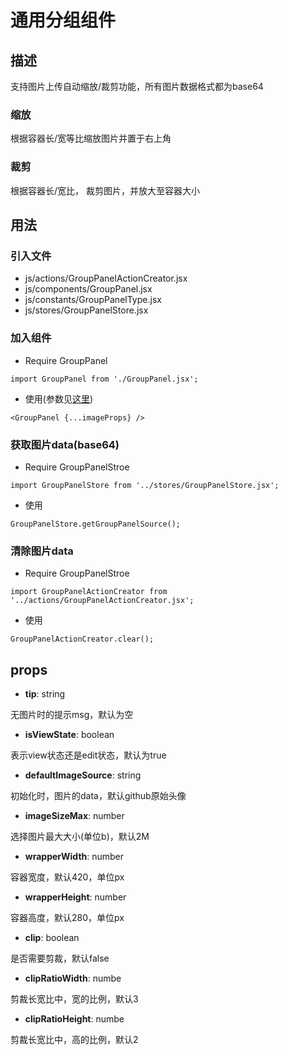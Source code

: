 # 通用分组组件

## 描述

支持图片上传自动缩放/裁剪功能，所有图片数据格式都为base64

### 缩放

根据容器长/宽等比缩放图片并置于右上角

### 裁剪

根据容器长/宽比， 裁剪图片，并放大至容器大小


## 用法

### 引入文件

* js/actions/GroupPanelActionCreator.jsx
* js/components/GroupPanel.jsx
* js/constants/GroupPanelType.jsx
* js/stores/GroupPanelStore.jsx

### 加入组件

* Require GroupPanel
```
import GroupPanel from './GroupPanel.jsx';
```

* 使用(参数见[这里](#props))
```
<GroupPanel {...imageProps} />
```

### 获取图片data(base64)

* Require GroupPanelStroe
```
import GroupPanelStore from '../stores/GroupPanelStore.jsx';
```

* 使用
```
GroupPanelStore.getGroupPanelSource();
```

### 清除图片data

* Require GroupPanelStroe
```
import GroupPanelActionCreator from '../actions/GroupPanelActionCreator.jsx';
```

* 使用
```
GroupPanelActionCreator.clear();
```


## props

* **tip**: string

无图片时的提示msg，默认为空

* **isViewState**: boolean

表示view状态还是edit状态，默认为true

* **defaultImageSource**: string

初始化时，图片的data，默认github原始头像

* **imageSizeMax**: number

选择图片最大大小(单位b)，默认2M

* **wrapperWidth**: number

容器宽度，默认420，单位px

* **wrapperHeight**: number

容器高度，默认280，单位px

* **clip**: boolean

是否需要剪裁，默认false

* **clipRatioWidth**: numbe

剪裁长宽比中，宽的比例，默认3

* **clipRatioHeight**: numbe

剪裁长宽比中，高的比例，默认2